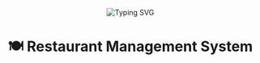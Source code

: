 <!-- Banner -->
<p align="center">
  <img src="https://readme-typing-svg.herokuapp.com?font=Fira+Code&size=26&pause=1000&color=1DF2F0&center=true&vCenter=true&width=750&lines=Welcome+to+Restaurant+Management+System!;Built+with+C+%7C+Arrays+%7C+Pointers+%7C+Functions" alt="Typing SVG" />
</p>

<h1 align="center">🍽️ Restaurant Management System</h1>

